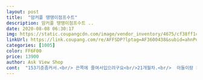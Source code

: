```yaml
---
layout: post 
title:  "맘커플 땡땡이점프수트" 
description: 맘커플 땡땡이점프수트 ..
date: 2020-08-08 06:30:17 
img: https://static.coupangcdn.com/image/vendor_inventory/4675/cf38ff1c61a39426590cd8d8ff921226fd6226e30f3dfdb7d877c14269eb.jpg 
linkUrl: https://link.coupang.com/re/AFFSDP?lptag=AF3600438&subid=ahnPublicAsk&pageKey=1598624597&itemId=2730943064&vendorItemId=70721075917&traceid=V0-113-fb5db5e62c131459 
categories: [1005] 
color: FF6F00 
price: 13900 
author: Ask View Shop 
cont:  "153기준좀커서.<br/> 끈쪽에 줄여서입으려구요<br/>21개월차.<br/>  아들이랑 커플로입으려고삿어요<br/>시원해요<br/>아들이랑 옴마랑입는커플옷많이 올리면좋겟어용<br/>엄마.<br/>편하고 스타일 이뻐요시원한 원단은 아니에요.<br/><br/>좋아요<br/>" 
---
```


